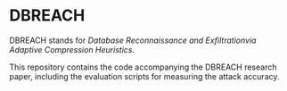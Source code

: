 # DBREACH
DBREACH stands for *Database Reconnaissance and Exfiltrationvia Adaptive Compression Heuristics*.

This repository contains the code accompanying the DBREACH research paper, including the evaluation scripts for measuring the attack accuracy.


